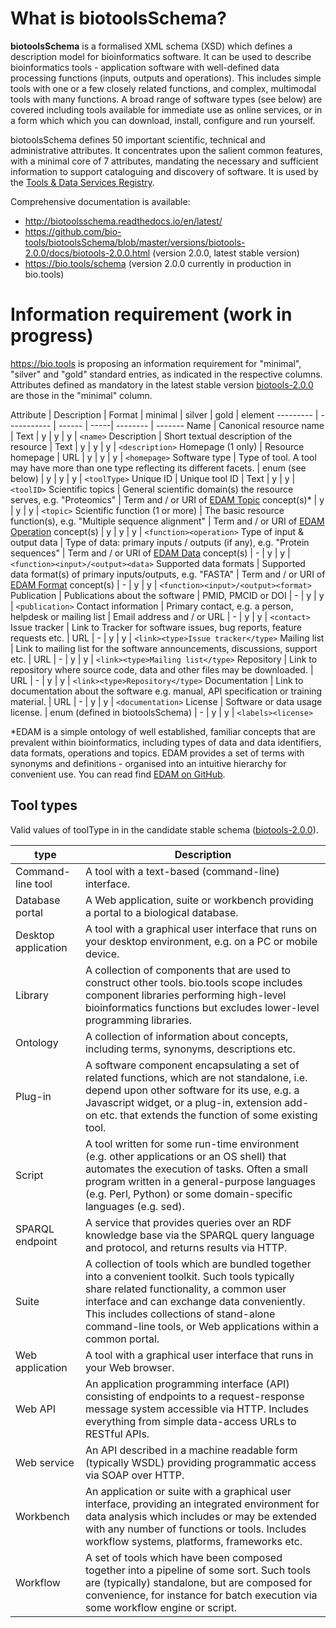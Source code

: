 # What is biotoolsSchema?
**biotoolsSchema** is a formalised XML schema (XSD) which defines a description model for bioinformatics software.  It can be used to describe bioinformatics tools - application software with well-defined data processing functions (inputs, outputs and operations).   This includes simple tools with one or a few closely related functions, and complex, multimodal tools with many functions.  A broad range of software types (see below) are covered including tools available for immediate use as online services, or in a form which which you can download, install, configure and run yourself.

biotoolsSchema defines 50 important scientific, technical and administrative attributes.  It concentrates upon the salient common features, with a minimal core of 7 attributes, mandating the necessary and sufficient information to support cataloguing and discovery of software.  It is used by the [Tools & Data Services Registry](https://bio.tools).

Comprehensive documentation is available:
* http://biotoolsschema.readthedocs.io/en/latest/
* https://github.com/bio-tools/biotoolsSchema/blob/master/versions/biotools-2.0.0/docs/biotools-2.0.0.html (version 2.0.0, latest stable version)
* https://bio.tools/schema (version 2.0.0 currently in production in bio.tools)



# Information requirement (work in progress)
https://bio.tools is proposing an information requirement for "minimal", "silver" and "gold" standard entries, as indicated in the respective columns.  Attributes defined as mandatory in the latest stable version [biotools-2.0.0](https://github.com/bio-tools/biotoolsSchema/blob/master/versions/biotools-2.0.0/) are those in the "minimal" column.

Attribute | Description | Format | minimal | silver | gold | element
--------- | ----------- | ------ | -----| -------- | -------
Name | Canonical resource name | Text | y | y | y | `<name>`
Description | Short textual description of the resource | Text | y | y | y | `<description>`
Homepage (1 only) | Resource homepage | URL | y | y | y | `<homepage>`
Software type | Type of tool.  A tool may have more than one type reflecting its different facets. | enum (see below) | y | y | y | `<toolType>`
Unique ID | Unique tool ID | Text | y | y | `<toolID>`
Scientific topics | General scientific domain(s) the resource serves, e.g. "Proteomics" | Term and / or URI of [EDAM Topic](http://edamontology.org/topic_0004) concept(s)* | y | y | y | `<topic>`
Scientific function (1 or more) | The basic resource function(s), e.g. "Multiple sequence alignment" | Term and / or URI of [EDAM Operation](http://edamontology.org/operation_0004) concept(s) | y | y | y | `<function><operation>`
Type of input & output data | Type of data: primary inputs / outputs (if any), e.g. "Protein sequences" | Term and / or URI of [EDAM Data](http://edamontology.org/data_0006) concept(s) | - | y |  y | `<function><input>/<output><data>`
Supported data formats | Supported data format(s) of primary inputs/outputs, e.g. "FASTA" | Term and / or URI of [EDAM Format](http://edamontology.org/format_1915) concept(s) | - | y |  y | `<function><input>/<output><format>`
Publication | Publications about the software | PMID, PMCID or DOI | - | y | y | `<publication>`
Contact information | Primary contact, e.g. a person, helpdesk or mailing list | Email address and / or URL | - | y | y | `<contact>`
Issue tracker | Link to Tracker for software issues, bug reports, feature requests etc. | URL | - | y | y | `<link><type>Issue tracker</type>`
Mailing list | Link to mailing list for the software announcements, discussions, support etc. | URL | - | y | y | `<link><type>Mailing list</type>`
Repository | Link to repository where source code, data and other files may be downloaded. | URL | - | y | y | `<link><type>Repository</type>`
Documentation | Link to documentation about the software e.g. manual, API specification or training material. | URL | - | y | y | `<documentation>`
License | Software or data usage license. | enum (defined in biotoolsSchema) | - | y | y | `<labels><license>`


*EDAM is a simple ontology of well established, familiar concepts that are prevalent within bioinformatics, including types of data and data identifiers, data formats, operations and topics. EDAM provides a set of terms with synonyms and definitions - organised into an intuitive hierarchy for convenient use.  You can read find [EDAM on GitHub](https://github.com/edamontology/edamontology).

  
## Tool types 
Valid values of toolType in in the candidate stable schema ([biotools-2.0.0](https://github.com/bio-tools/biotoolsSchema/blob/master/versions/biotools-2.0.0/)).

type | Description 
---- | ----------- 
Command-line tool | A tool with a text-based (command-line) interface.
Database portal | A Web application, suite or workbench providing a portal to a biological database.
Desktop application | A tool with a graphical user interface that runs on your desktop environment, e.g. on a PC or mobile device.
Library | A collection of components that are used to construct other tools.  bio.tools scope includes component libraries performing high-level bioinformatics functions but excludes lower-level programming libraries.
Ontology | A collection of information about concepts, including terms, synonyms, descriptions etc. | 2.0.0
Plug-in | A software component encapsulating a set of related functions, which are not standalone, i.e. depend upon other software for its use, e.g. a Javascript widget, or a plug-in, extension add-on etc. that extends the function of some existing tool.
Script | A tool written for some run-time environment (e.g. other applications or an OS shell) that automates the execution of tasks. Often a small program written in a general-purpose languages (e.g. Perl, Python) or some domain-specific languages (e.g. sed).
SPARQL endpoint | A service that provides queries over an RDF knowledge base via the SPARQL query language and protocol, and returns results via HTTP.
Suite | A collection of tools which are bundled together into a convenient toolkit.  Such tools typically share related functionality, a common user interface and can exchange data conveniently.  This includes collections of stand-alone command-line tools, or Web applications within a common portal.
Web application | A tool with a graphical user interface that runs in your Web browser.
Web API | An application programming interface (API) consisting of endpoints to a request-response message system accessible via HTTP.  Includes everything from simple data-access URLs to RESTful APIs.
Web service | An API described in a machine readable form (typically WSDL) providing programmatic access via SOAP over HTTP.
Workbench | An application or suite with a graphical user interface, providing an integrated environment for data analysis which includes or may be extended with any number of functions or tools.  Includes workflow systems, platforms, frameworks etc.
Workflow | A set of tools which have been composed together into a pipeline of some sort.  Such tools are (typically) standalone, but are composed for convenience, for instance for batch execution via some workflow engine or script.




